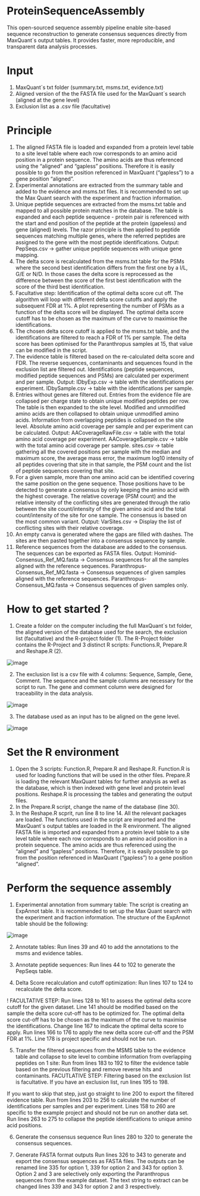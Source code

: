 # ProteinSequenceAssembly

This open-sourced sequence assembly pipeline enable site-based sequence reconstruction to generate consensus sequences directly from MaxQuant´s output tables. It provides faster, more reproducible, and transparent data analysis processes. 

# Input
1. MaxQuant´s txt folder (summary.txt, msms.txt, evidence.txt)
2. Aligned version of the the FASTA file used for the MaxQuant´s search (aligned at the gene level)
3. Exclusion list as a .csv file (facultative)

# Principle

1.	The aligned FASTA file is loaded and expanded from a protein level table to a site level table where each row corresponds to an amino acid position in a protein sequence. The amino acids are thus referenced using the “aligned” and “gapless” positions. Therefore it is easily possible to go from the position referenced in MaxQuant (“gapless”) to a gene position “aligned”. 
2.	Experimental annotations are extracted from the summary table and added to the evidence and msms.txt files. It is recommended to set up the Max Quant search with the experiment and fraction information. 
3.	Unique peptide sequences are extracted from the msms.txt table and mapped to all possible protein matches in the database. The table is expanded and each peptide sequence - protein pair is referenced with the start and end position of the peptide at the protein (gapeless) and gene (aligned) levels. The razor principle is then applied to peptide sequences matching multiple genes, where the referred peptides are assigned to the gene with the most peptide identifications. 
Output: PepSeqs.csv → gather unique peptide sequences with unique gene mapping. 
4.	The delta score is recalculated from the msms.txt table for the PSMs where the second best identification differs from the first one by a I/L, G/E or N/D. In those cases the delta score is reprocessed as the difference between the score of the first best identification with the score of the third best identification. 
5.	Facultative step: Identification of the optimal delta score cut off. The algorithm will loop with different delta score cutoffs and apply the subsequent FDR at 1%. A plot representing the number of PSMs as a function of the delta score will be displayed. The optimal delta score cutoff has to be chosen as the maximum of the curve to maximise the identifications. 
6.	The chosen delta score cutoff is applied to the msms.txt table, and the identifications are filtered to reach a FDR of 1% per sample. The delta score has been optimised for the Paranthropus samples at 15, that value can be modified in the script. 
7.	The evidence table is filtered based on the re-calculated delta score and FDR. The reverse sequences, contaminants and sequences found in the exclusion list are filtered out. Identifications (peptide sequences, modified peptide sequences and PSMs) are calculated per experiment and per sample. 
Output: IDbyExp.csv → table with the identifications per experiment. IDbySample.csv → table with the identifications per sample.
8.	Entries without genes are filtered out. Entries from the evidence file are collapsed per charge state to obtain unique modified peptides per row. The table is then expanded to the site level. Modified and unmodified amino acids are then collapsed to obtain unique unmodified amino acids. Information from overlapping peptides is collapsed on the site level. Absolute amino acid coverage per sample and per experiment can be calculated. 
Output: AACoverageRawFile.csv → table with the total amino acid coverage per experiment. AACoverageSample.csv → table with the total amino acid coverage per sample. sites.csv → table gathering all the covered positions per sample with the median and maximum score, the average mass error, the maximum log10 intensity of all peptides covering that site in that sample, the PSM count and the list of peptide sequences covering that site. 
9.	For a given sample, more than one amino acid can be identified covering the same position on the gene sequence. Those positions have to be detected to generate a consensus by only keeping the amino acid with the highest coverage. The relative coverage (PSM count) and the relative intensity of the conflicting sites are generated through the ratio between the site count/intensity of the given amino acid and the total count/intensity of the site for one sample. The consensus is based on the most common variant. 
Output: VarSites.csv → Display the list of conflicting sites with their relative coverage. 
10.	An empty canva is generated where the gaps are filled with dashes. The sites are then pasted together into a consensus sequence by sample.
11.	Reference sequences from the database are added to the consensus. The sequences can be exported as FASTA files. 
Output: Hominid-Consensus_Ref_MQ.fasta → Consensus sequences for all the samples aligned with the reference sequences.  Paranthropus-Consensus_Ref_MQ.fasta → Consensus sequences of given samples aligned with the reference sequences. Paranthropus-Consensus_MQ.fasta → Consensus sequences of given samples only. 

# How to get started ? 
1. Create a folder on the computer including the full MaxQuant´s txt folder, the aligned version of the database used for the search, the exclusion list (facultative) and the R-project folder (1). The R-Project folder contains the R-Project and 3 distinct R scripts: Functions.R, Prepare.R and Reshape.R (2).

 ![image](https://github.com/ClaireKoenig/ProteinSequenceAssembly/assets/134442809/de8a2517-b511-4cf1-882f-e8b9e56bde1c)


2. The exclusion list is a csv file with 4 columns: Sequence, Sample, Gene, Comment. The sequence and the sample columns are necessary for the script to run. The gene and comment column were designed for traceability in the data analysis. 

![image](https://github.com/ClaireKoenig/ProteinSequenceAssembly/assets/134442809/182e2547-7a89-48b0-8f58-d157a1ef88be)
 
3. The database used as an input has to be aligned on the gene level. 

![image](https://github.com/ClaireKoenig/ProteinSequenceAssembly/assets/134442809/ce7758aa-c40a-44ec-9b5d-4eefe8c21fef)

# Set the R environment

1. Open the 3 scripts: Function.R, Prepare.R and Reshape.R. 
Function.R is used for loading functions that will be used in the other files. Prepare.R is loading the relevant MaxQuant tables for further analysis as well as the database, which is then indexed with gene level and protein level positions. Reshape.R is processing the tables and generating the output files. 
2. In the Prepare.R script, change the name of the database (line 30). 
3. In the Reshape.R scprit, run line 8 to line 14. 
All the relevant packages are loaded. The functions used in the script are imported and the MaxQuant´s output tables are loaded in the R environment. The aligned FASTA file is imported and expanded from a protein level table to a site level table where each row corresponds to an amino acid position in a protein sequence. The amino acids are thus referenced using the “aligned” and “gapless” positions. Therefore, it is easily possible to go from the position referenced in MaxQuant (“gapless”) to a gene position “aligned”. 

 # Perform the sequence assembly
 
 1. Experimental annotation from summary table: 
The script is creating an ExpAnnot table. It is recommended to set up the Max Quant search with the experiment and fraction information. The structure of the ExpAnnot table should be the following: 

![image](https://github.com/ClaireKoenig/ProteinSequenceAssembly/assets/134442809/68be242e-f9a2-4f62-8bb3-6280b221a2f6)

2. Annotate tables:
Run lines 39 and 40 to add the annotations to the msms and evidence tables. 

3. Annotate peptide sequences:
Run lines 44 to 102 to generate the PepSeqs table. 

4. Delta Score recalculation and cutoff optimization:
Run lines 107 to 124 to recalculate the delta score. 

! FACULTATIVE STEP: 
Run lines 128 to 161 to assess the optimal delta score cutoff for the given dataset. Line 141 should be modified based on the sample the delta score cut-off has to be optimized for. The optimal delta score cut-off has to be chosen as the maximum of the curve to maximise the identifications. 
Change line 167 to indicate the optimal delta score to apply. Run lines 166 to 176 to apply the new delta score cut-off and the PSM FDR at 1%. 
Line 178 is project specific and should not be run.  

5. Transfer the filtered sequences from the MSMS table to the evidence table and collapse to site level to combine information from overlapping peptides on 1 site:
Run from lines 183 to 192 to filter the evidence table based on the previous filtering and remove reverse hits and contaminants. 
FACUTLATIVE STEP: 
Filtering based on the exclusion list is facultative. If you have an exclusion list, run lines 195 to 198. 

If you want to skip that step, just go straight to line 200 to export the filtered evidence table. 
Run from lines 203 to 256 to calculate the number of identifications per samples and per experiment.
Lines 158 to 260 are specific to the example project and should not be run on another data set.
Run lines 263 to 275 to collapse the peptide identifications to unique amino acid positions. 

6. Generate the consensus sequence
Run lines 280 to 320 to generate the consensus sequences.

7. Generate FASTA format outputs 
Run lines 326 to 343 to generate and export the consensus sequences as FASTA files. 
The outputs can be renamed line 335 for option 1, 339 for option 2 and 343 for option 3. Option 2 and 3 are selectively only exporting the Paranthropus sequences from the example dataset. The text string to extract can be changed lines 339 and 343 for option 2 and 3 respectively. 



